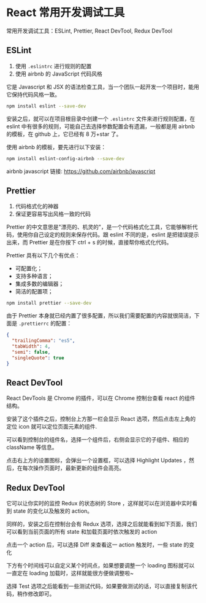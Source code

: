 # React 常用开发调试工具

常用开发调试工具：ESLint, Prettier, React DevTool, Redux DevTool

## ESLint

1. 使用 `.eslintrc` 进行规则的配置
2. 使用 airbnb 的 JavaScript 代码风格

它是 Javascript 和 JSX 的语法检查工具，当一个团队一起开发一个项目时，能用它保持代码风格一致。

```bash
npm install eslint --save-dev
```

安装之后，就可以在项目根目录中创建一个 `.eslintrc` 文件来进行规则配置，在 eslint 中有很多的规则，可能自己去选择参数配置会有遗漏，一般都是用 airbnb 的模板，在 github 上，它已经有 8 万+star 了。

使用 airbnb 的模板，要先进行以下安装：

```bash
npm install eslint-config-airbnb --save-dev
```

airbnb javascript 链接: https://github.com/airbnb/javascript

## Prettier

1. 代码格式化的神器
2. 保证更容易写出风格一致的代码

Prettier 的中文意思是"漂亮的、机灵的"，是一个代码格式化工具，它能够解析代码，使用你自己设定的规则来保存代码。跟 eslint 不同的是，eslint 是把错误提示出来，而 Prettier 是在你按下 ctrl + s 的时候，直接帮你格式化代码。

Prettier 具有以下几个有优点：

- 可配置化；
- 支持多种语言；
- 集成多数的编辑器；
- 简洁的配置项；

```bash
npm install prettier --save-dev
```

由于 Prettier 本身就已经内置了很多配置，所以我们需要配置的内容就很简洁，下面是 `.prettierrc` 的配置：

```json
{
  "trailingComma": "es5",
  "tabWidth": 4,
  "semi": false,
  "singleQuote": true
}
```

## React DevTool

React DevTools 是 Chrome 的插件，可以在 Chrome 控制台查看 react 的组件结构。

安装了这个插件之后，控制台上方那一栏会显示 React 选项，然后点击左上角的定位 icon 就可以定位页面元素的组件.

可以看到控制台的组件名，选择一个组件后，右侧会显示它的子组件、相应的 className 等信息。

点击右上方的设置图标，会弹出一个设置框，可以选择 Highlight Updates ，然后，在每次操作页面时，最新更新的组件会高亮。

## Redux DevTool

它可以让你实时的监控 Redux 的状态树的 Store ，这样就可以在浏览器中实时看到 state 的变化以及触发的 action。

同样的，安装之后在控制台会有 Redux 选项，选择之后就能看到如下页面，我们可以看到当前页面的所有 state 和加载页面时依次触发的 action

点击一个 action 后，可以选择 Diff 来查看这一 action 触发时，一些 state 的变化

下方有个时间线可以自定义某个时间点，如果想要调整一个 loading 图标就可以一直定在 loading 加载时，这样就能很方便做调整啦~

选择 Test 选项之后能看到一些测试代码，如果要做测试的话，可以直接复制该代码，稍作修改即可。
